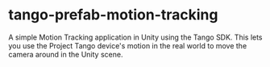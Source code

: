 # tango-prefab-motion-tracking
A simple Motion Tracking application in Unity using the Tango SDK. 
This lets you use the Project Tango device's motion in the real world to move the camera around in the Unity scene.
